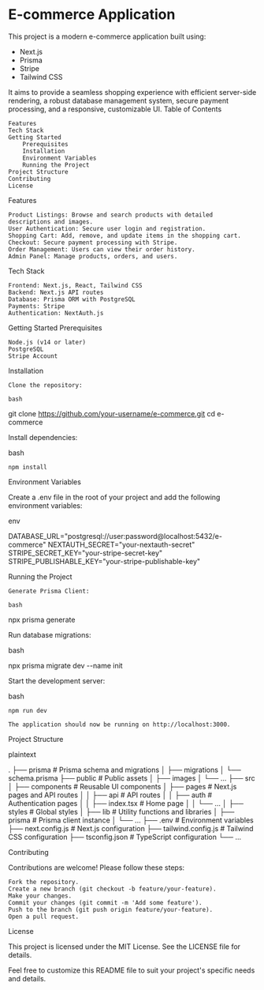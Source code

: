 # E-commerce Application

This project is a modern e-commerce application built using:

- Next.js
- Prisma
- Stripe
- Tailwind CSS 

It aims to provide a seamless shopping experience with efficient server-side rendering, a robust database management system, secure payment processing, and a responsive, customizable UI.
Table of Contents

    Features
    Tech Stack
    Getting Started
        Prerequisites
        Installation
        Environment Variables
        Running the Project
    Project Structure
    Contributing
    License

Features

    Product Listings: Browse and search products with detailed descriptions and images.
    User Authentication: Secure user login and registration.
    Shopping Cart: Add, remove, and update items in the shopping cart.
    Checkout: Secure payment processing with Stripe.
    Order Management: Users can view their order history.
    Admin Panel: Manage products, orders, and users.

Tech Stack

    Frontend: Next.js, React, Tailwind CSS
    Backend: Next.js API routes
    Database: Prisma ORM with PostgreSQL
    Payments: Stripe
    Authentication: NextAuth.js

Getting Started
Prerequisites

    Node.js (v14 or later)
    PostgreSQL
    Stripe Account

Installation

    Clone the repository:

    bash

git clone https://github.com/your-username/e-commerce.git
cd e-commerce

Install dependencies:

bash

    npm install

Environment Variables

Create a .env file in the root of your project and add the following environment variables:

env

DATABASE_URL="postgresql://user:password@localhost:5432/e-commerce"
NEXTAUTH_SECRET="your-nextauth-secret"
STRIPE_SECRET_KEY="your-stripe-secret-key"
STRIPE_PUBLISHABLE_KEY="your-stripe-publishable-key"

Running the Project

    Generate Prisma Client:

    bash

npx prisma generate

Run database migrations:

bash

npx prisma migrate dev --name init

Start the development server:

bash

    npm run dev

    The application should now be running on http://localhost:3000.

Project Structure

plaintext

.
├── prisma                   # Prisma schema and migrations
│   ├── migrations
│   └── schema.prisma
├── public                   # Public assets
│   ├── images
│   └── ...
├── src
│   ├── components           # Reusable UI components
│   ├── pages                # Next.js pages and API routes
│   │   ├── api              # API routes
│   │   ├── auth             # Authentication pages
│   │   ├── index.tsx        # Home page
│   │   └── ...
│   ├── styles               # Global styles
│   ├── lib                  # Utility functions and libraries
│   ├── prisma               # Prisma client instance
│   └── ...
├── .env                     # Environment variables
├── next.config.js           # Next.js configuration
├── tailwind.config.js       # Tailwind CSS configuration
├── tsconfig.json            # TypeScript configuration
└── ...

Contributing

Contributions are welcome! Please follow these steps:

    Fork the repository.
    Create a new branch (git checkout -b feature/your-feature).
    Make your changes.
    Commit your changes (git commit -m 'Add some feature').
    Push to the branch (git push origin feature/your-feature).
    Open a pull request.

License

This project is licensed under the MIT License. See the LICENSE file for details.

Feel free to customize this README file to suit your project's specific needs and details.
